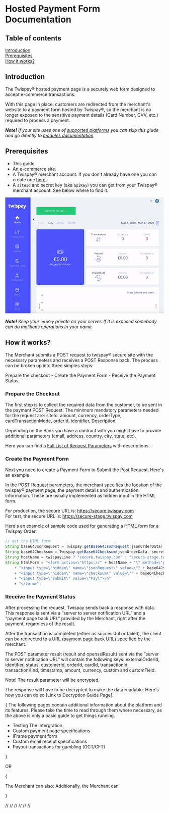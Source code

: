 # Hosted Payment Form Documentation

## Table of contents

[Introduction](#introduction)  
[Prerequisites](#prerequisites)  
[How it works?](#how-it-works)  


## Introduction

The Twispay® hosted payment page is a securely web form designed to accept e-commerce transactions.

With this page in place, customers are redirected from the merchant's website to a payment form hosted by Twispay®,
so the merchant is no longer exposed to the sensitive payment details (Card Number, CVV, etc.) required to process a payment.   

***Note!** If your site uses one of [supported platforms](#TODO) you can skip this giude
and go directly to [modules documentation](#TODO).*


## Prerequisites
- This guide.
- An e-commerce site.
- A Twispay® merchant account. If you don't already have one you can create one [here](https://merchant-stage.twispay.com/auth/signup).
- A `siteId` and secret key (aka `apiKey`) you can get from your Twispay® merchant account. See below where to find it.

![](siteID&apiKey.gif)

***Note!** Keep your `apiKey` private on your server. If it is exposed somebody can do malitions operations in your name.*


## How it works?

The Merchant submits a POST request to twispay® secure site with the necessary parameters and receives a POST Response back.
The process can be broken up into three simples steps:

Prepare the checkout - Create the Payment Form - Receive the Payment Status


### Prepare the Checkout

The first step is to collect the required data from the customer, to be sent in the payment POST Request. The minimum mandatory parameters needed for the request are: siteId, amount, currency, orderType, cardTransactionMode, orderId, identifier, Description.

Depending on the Bank you have a contract with you might have to provide additional parameters (email, address, country, city, state, etc).

Here you can find a [Full List of Request Parameters](https://github.com/Twispay/twispay.github.io/blob/master/full-request-params.md) with descriptions. 


### Create the Payment Form

Next you need to create a Payment Form to Submit the Post Request. 
Here's an example

In the POST Request parameters, the merchant specifies the location of the twispay® payment page, the payment details and authentication information. These are usually implemented as hidden input in the HTML form. 

For production, the secure URL is: https://secure.twispay.com    
For test, the secure URL is: https://secure-stage.twispay.com

Here's an example of sample code used for generating a HTML form for a Twispay Order: 

```Java
// get the HTML form
String base64JsonRequest = Twispay.getBase64JsonRequest(jsonOrderData);
String base64Checksum = Twispay.getBase64Checksum(jsonOrderData, secretKey.getBytes(StandardCharsets.UTF_8));
String hostName = twispayLive ? "secure.twispay.com" : "secure-stage.twispay.com";
String htmlForm = "<form action=\"https://" + hostName + "\" method=\"post\" accept-charset=\"UTF-8\">\n"
    + "<input type=\"hidden\" name=\"jsonRequest\" value=\"" + base64JsonRequest + "\">\n"
    + "<input type=\"hidden\" name=\"checksum\" value=\"" + base64Checksum + "\">\n"
    + "<input type=\"submit\" value=\"Pay\">\n"
    + "</form>";
```

### Receive the Payment Status

After processing the request, Twispay sends back a response with data. This response is sent via a “server to server notification URL” and a “payment page back URL” provided by the Merchant, right after the payment, regardless of the result.

After the transaction is completed (either as successful or failed), the client can be redirected to a URL (payment page back URL) specified by the merchant.

The POST parameter result (result and opensslResult) sent via the “server to server notification URL” will contain the following keys: externalOrderId, identifier, status, customerId, orderId, cardId, transactionId, transactionKind, timestamp, amount, currency, custom and customField.

Note! The result parameter will be encrypted.

The response will have to be decrypted to make the data readable. 
Here's how you can do so [Link to Decryption Guide Page].

{
The following pages contain additional information about the platform and its features. Please take the time to read through them where necessary, as the above is only a basic guide to get things running. 

- Testing The Intergration
- Custom payment page specifications
- iFrame payment form
- Custom email receipt specifications
- Payout transactions for gambling (OCT/CFT)

}

OR

{ 

The Merchant can also: 
Additionally, the Merchant can
 
}  

//
//
//
//
//
//

